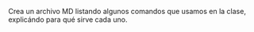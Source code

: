 Crea un archivo MD listando algunos comandos que usamos en la clase, explicándo para qué sirve cada uno.
